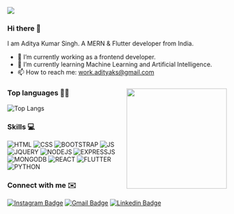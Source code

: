 ![](https://komarev.com/ghpvc/?username=adityaxpique&color=green)

### Hi there 👋
I am Aditya Kumar Singh. A MERN & Flutter developer from India.

- 🔭 I’m currently working as a frontend developer.
- 🌱 I’m currently learning Machine Learning and Artificial Intelligence.
- 📫 How to reach me: work.adityaks@gmail.com

### <img align='right' src="https://media.giphy.com/media/u2pmTWUi0MXjyrMaVj/giphy.gif" width="230">

### Top languages 👨‍💻

![Top Langs](https://github-readme-stats.vercel.app/api/top-langs/?username=adityaxpique&layout=compact&theme=radical)

### Skills 💻
![HTML](https://img.shields.io/badge/HTML-239120?style=for-the-badge&logo=html5&logoColor=white)
![CSS](https://img.shields.io/badge/CSS3-1572B6?style=for-the-badge&logo=css3&logoColor=white)
![BOOTSTRAP](https://img.shields.io/badge/Bootstrap-563D7C?style=for-the-badge&logo=bootstrap&logoColor=white)
![JS](https://img.shields.io/badge/JavaScript-323330?style=for-the-badge&logo=javascript&logoColor=F7DF1E)
![JQUERY](https://img.shields.io/badge/jQuery-0769AD?style=for-the-badge&logo=jquery&logoColor=white)
![NODEJS](  https://img.shields.io/badge/Node.js-43853D?style=for-the-badge&logo=node.js&logoColor=white)
![EXPRESSJS](https://img.shields.io/badge/Express.js-404D59?style=for-the-badge)
![MONGODB](  https://img.shields.io/badge/MongoDB-4EA94B?style=for-the-badge&logo=mongodb&logoColor=white)
![REACT](https://img.shields.io/badge/React-20232A?style=for-the-badge&logo=react&logoColor=61DAFB)
![FLUTTER](https://img.shields.io/badge/Flutter-02569B?style=for-the-badge&logo=flutter&logoColor=white)
![PYTHON](https://img.shields.io/badge/python-3670A0?style=for-the-badge&logo=python&logoColor=ffdd54)

### Connect with me ✉️
[![Instagram Badge](https://img.shields.io/badge/-adityaa.aks-e4405f?style=flat-square&logo=Instagram&logoColor=white&link=https://www.instagram.com/adityaks10/)](https://www.instagram.com/adityaks10/)
[![Gmail Badge](https://img.shields.io/badge/-19103197adityakumarsingh-d14836?style=flat-square&logo=Gmail&logoColor=white&link=mailto:work.adityaks@gmail.com)](mailto:work.adityaks@gmail.com)
[![Linkedin Badge](https://img.shields.io/badge/-AdityaKumarSingh-blue?style=flat-square&logo=Linkedin&logoColor=white&link=https://www.linkedin.com/in/aditya-kumar-singh-1973b61b1/)](https://www.linkedin.com/in/aditya-kumar-singh-1973b61b1/)
<br />

